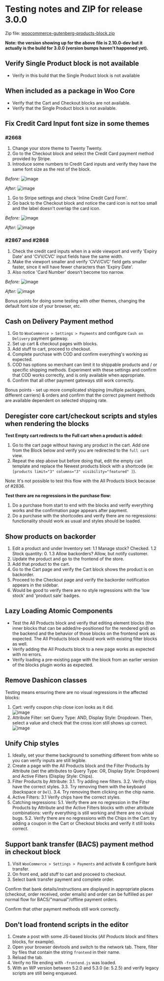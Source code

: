 # Testing notes and ZIP for release 3.0.0

Zip file: [woocommerce-gutenberg-products-block.zip](https://github.com/woocommerce/woocommerce-gutenberg-products-block/files/4953535/woocommerce-gutenberg-products-block.zip)

**Note: the version showing up for the above file is 2.10.0-dev but it actually is the build for 3.0.0 (version bumps haven't happened yet).**

## Verify Single Product block is not available

-   Verify in this build that the Single Product block is not available

## When included as a package in Woo Core

-   Verify that the Cart and Checkout blocks are not available.
-   Verify that the Single Product block is not available.

## Fix Credit Card Input font size in some themes

### #2668

1. Change your store theme to Twenty Twenty.
2. Go to the Checkout block and select the Credit Card payment method provided by Stripe.
3. Introduce some numbers to Credit Card inputs and verify they have the same font size as the rest of the block.

_Before:_
![image](https://user-images.githubusercontent.com/3616980/87529018-a854b200-c68e-11ea-954f-c1843e0bd341.png)

_After:_
![image](https://user-images.githubusercontent.com/3616980/87527780-e4871300-c68c-11ea-9549-92d59b1a544c.png)

1. Go to Stripe settings and check 'Inline Credit Card Form'.
2. Go back to the Checkout block and notice the card icon is not too small and the label doesn't overlap the card icon.

_Before:_
![image](https://user-images.githubusercontent.com/3616980/87528904-7d6a5e00-c68e-11ea-8a46-689817e0e985.png)

_After:_
![image](https://user-images.githubusercontent.com/3616980/87528730-33817800-c68e-11ea-92ab-e82e9de58d0b.png)

### #2867 and #2868

1. Check the credit card inputs when in a wide viewport and verify 'Expiry Date' and 'CVV/CVC' input fields have the same width.
2. Make the viewport smaller and verify 'CVV/CVC' field gets smaller faster, since it will have fewer characters than 'Expiry Date'.
3. Also notice 'Card Number' doesn't become too narrow.

_Before:_
![image](https://user-images.githubusercontent.com/3616980/87537963-c83ea280-c69b-11ea-89b9-0e3b5427cee9.png)

_After:_
![image](https://user-images.githubusercontent.com/3616980/87537884-a6ddb680-c69b-11ea-8e74-4aa806bd46fa.png)

Bonus points for doing some testing with other themes, changing the default font size of your browser, etc.

## Cash on Delivery Payment method

1. Go to `WooCommerce > Settings > Payments` and configure `Cash on Delivery` payment gateway.
2. Set up cart & checkout pages with blocks.
3. Add stuff to cart, proceed to checkout.
4. Complete purchase with COD and confirm everything's working as expected.
5. COD has options so merchant can limit it to shippable products and / or specific shipping methods. Experiment with these settings and confirm that COD works correctly, and is only available when appropriate.
6. Confirm that all other payment gateways still work correctly.

Bonus points - set up more complicated shipping (multiple packages, different carriers) & orders and confirm that the correct payment methods are available dependent on selected shipping rate.

## Deregister core cart/checkout scripts and styles when rendering the blocks

**Test Empty cart redirects to the Full cart when a product is added:**

1. Go to the cart page without having any product in the cart. Add one from the Block below and verify you are redirected to the `full cart` view.
1. Repeat the step above but before doing that, edit the empty cart template and replace the Newest products block with a shortcode (ie: `[products limit="3" columns="3" visibility="featured" ]`).

Note: It's not possible to test this flow with the All Products block because of #2836.

**Test there are no regressions in the purchase flow:**

1. Do a purchase from start to end with the blocks and verify everything works and the confirmation page appears after payment.
1. Do a purchase with the shortcodes and verify there are no regressions: functionality should work as usual and styles should be loaded.

## Show products on backorder

1. Edit a product and under Inventory set:
   1.1 Manage stock? Checked.
   1.2 Stock quantity: 0.
   1.3 Allow backorders? Allow, but notify customer.
2. Update the product and go to the frontend of the store.
3. Add that product to the cart.
4. Go to the Cart page and verify the Cart block shows the product is on backorder.
5. Proceed to the Checkout page and verify the backorder notification appears in the sidebar.
6. Would be good to verify there are no style regressions with the 'low stock' and 'product sale' badges.

## Lazy Loading Atomic Components

-   Test the All Products block and verify that editing element blocks (the inner blocks that can be added/re-positioned for the rendered grid) on the backend and the behavior of those blocks on the frontend work as expected. The All Products block should work with existing filter blocks as well.
-   Verify adding the All Products block to a new page works as expected with no errors.
-   Verify loading a pre-existing page with the block from an earlier version of the blocks plugin works as expected.

## Remove Dashicon classes

Testing means ensuring there are no visual regressions in the affected blocks:

1. Cart: verify coupon chip close icon looks as it did. \
   ![image](https://user-images.githubusercontent.com/3616980/87140895-816b3a00-c2a2-11ea-95a8-4b2d13ff308e.png)
2. Attribute Filter: set Query Type: AND, Display Style: Dropdown. Then, select a value and check that the cross icon still shows up correct. \
   ![image](https://user-images.githubusercontent.com/3616980/87140925-8cbe6580-c2a2-11ea-84da-24bd67923d0a.png)

## Unify Chip styles

1. Ideally, set your theme background to something different from white so you can verify inputs are still legible.
2. Create a page with the All Products block and the Filter Products by Attribute (set the attributes to Query Type: OR, Display Style: Dropdown) and Active Filters (Display Style: Chips).
3. Filter Products by Attribute:
   3.1. Try adding new filters.
   3.2. Verify chips have the correct styles.
   3.3. Try removing them with the keyboard (backspace or `Del`).
   3.4. Try removing them clicking on the chip name.
4. Active Filters:
   3.1 Verify chips have the correct styles.
5. Catching regressions:
   5.1. Verify there are no regression in the Filter Products by Attribute and the Active Filters blocks with other attribute combinations: verify everything is still working and there are no visual bugs.
   5.2. Verify there are no regressions with the Chips in the Cart: try adding a coupon in the Cart or Checkout blocks and verify it still looks correct.

## Support bank transfer (BACS) payment method in checkout block

1. Visit `WooCommerce > Settings > Payments` and activate & configure bank transfer.
2. On front end, add stuff to cart and proceed to checkout.
3. Select bank transfer payment and complete order.

Confirm that bank details/instructions are displayed in appropriate places (checkout, order received, order emails) and order can be fulfilled as per normal flow for BACS/"manual"/offline payment orders.

Confirm that other payment methods still work correctly.

## Don't load frontend scripts in the editor

1. Create a post with some JS-based blocks (_All Products_ block and filters blocks, for example).
2. Open your browser devtools and switch to the network tab. There, filter by files that contain the string `frontend` in their name.
3. Reload the tab.
4. Verify no file ending with `-frontend.js` was loaded.
5. With an WP version between 5.2.0 and 5.3.0 (ie: 5.2.5) and verify legacy scripts are still being enqueued.

